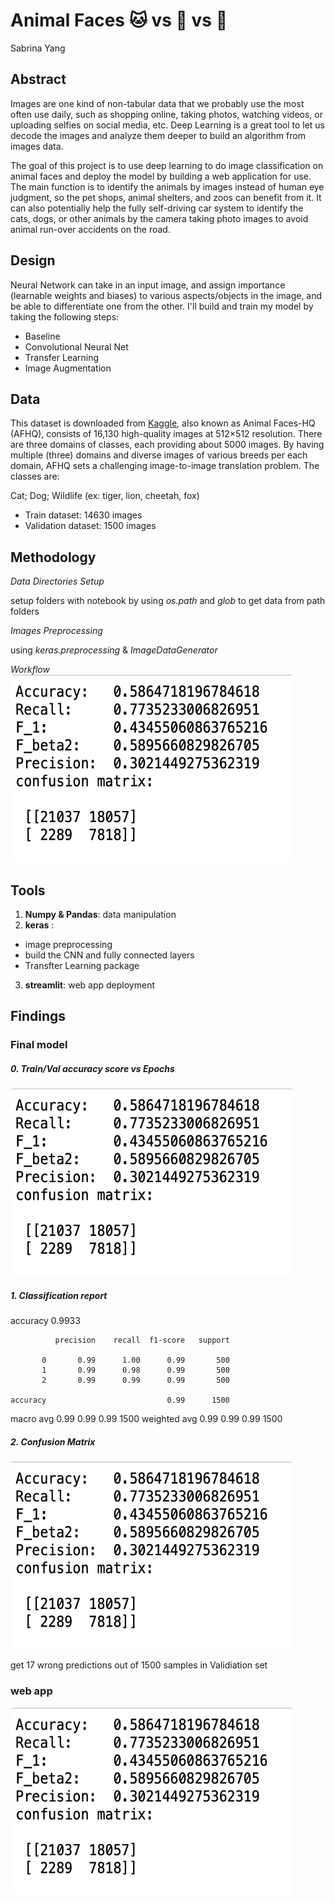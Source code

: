 # Animal Faces 🐱 vs 🐶 vs 🐯

Sabrina Yang


## Abstract

Images are one kind of non-tabular data that we probably use the most often use daily, such as shopping online, taking photos, watching videos, or uploading selfies on social media, etc. Deep Learning is a great tool to let us decode the images and analyze them deeper to build an algorithm from images data.

The goal of this project is to use deep learning to do image classification on animal faces and deploy the model by building a web application for use. The main function is to identify the animals by images instead of human eye judgment, so the pet shops, animal shelters, and zoos can benefit from it.  It can also potentially help the fully self-driving car system to identify the cats, dogs, or other animals by the camera taking photo images to avoid animal run-over accidents on the road.


## Design
Neural Network can take in an input image, and assign importance (learnable weights and biases) to various aspects/objects in the image, and be able to differentiate one from the other. I'll build and train my model by taking the following steps:

- Baseline
- Convolutional Neural Net
- Transfer Learning
- Image Augmentation


## Data

This dataset is downloaded from [Kaggle](https://kaggle.com), also known as Animal Faces-HQ (AFHQ), consists of 16,130 high-quality images at 512×512 resolution.
There are three domains of classes, each providing about 5000 images. By having multiple (three) domains and diverse images of various breeds per each domain, AFHQ sets a challenging image-to-image translation problem. The classes are:

Cat;
Dog;
Wildlife (ex: tiger, lion, cheetah, fox)


- Train dataset: 14630 images
- Validation dataset: 1500 images


## Methodology

*Data Directories Setup*

setup folders with notebook by using _os.path_ and _glob_ to get data from path folders


*Images Preprocessing*

using _keras.preprocessing_ & _ImageDataGenerator_


*Workflow*
<img src="https://github.com/SYNYC/4_Project_Loan_Repayment/blob/main/charts/new/xgb5/score_0.589.png" width = "450" height = "300" >



## Tools


1. **Numpy & Pandas**: data manipulation  
2. **keras** :
- image preprocessing
- build the CNN and fully connected layers
- Transfter Learning package
3. **streamlit**: web app deployment





## Findings

### Final model

##### 0. Train/Val accuracy score vs Epochs
<img src="https://github.com/SYNYC/4_Project_Loan_Repayment/blob/main/charts/new/xgb5/score_0.589.png" width = "450" height = "300" >

##### 1. Classification report
accuracy 0.9933



              precision    recall  f1-score   support

           0       0.99      1.00      0.99       500
           1       0.99      0.98      0.99       500
           2       0.99      0.99      0.99       500

    accuracy                           0.99      1500
   macro avg       0.99      0.99      0.99      1500
weighted avg       0.99      0.99      0.99      1500

##### 2. Confusion Matrix
<img src="https://github.com/SYNYC/4_Project_Loan_Repayment/blob/main/charts/new/xgb5/score_0.589.png" width = "450" height = "300" >

get 17 wrong predictions out of 1500 samples in Validiation set


### web app


<img src="https://github.com/SYNYC/4_Project_Loan_Repayment/blob/main/charts/new/xgb5/score_0.589.png" width = "450" height = "300" >
